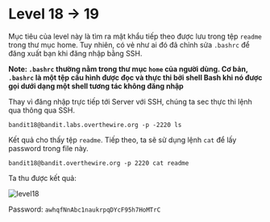 # Level 18 -> 19
Mục tiêu của level này là tìm ra mật khẩu  tiếp theo được lưu trong tệp ``readme`` trong thư mục home. Tuy nhiên, có vẻ như ai đó đã chỉnh sửa ``.bashrc`` để đăng xuất bạn khi đăng nhập bằng SSH.

**Note: ``.bashrc`` thường nằm trong thư mục ``home`` của người dùng. Cơ bản, ``.bashrc`` là một tệp cấu hình được đọc và thực thi bởi shell Bash khi nó được gọi dưới dạng một shell tương tác không đăng nhập**

Thay vì đăng nhập trực tiếp tới Server với SSH, chúng ta sec thực thi lệnh qua thông qua SSH.

```bandit18@bandit.labs.overthewire.org -p -2220 ls```

Kết quả cho thấy tệp ``readme``. Tiếp theo, ta sẽ sử dụng lệnh ``cat`` để lấy password trong file này.

``bandit18@bandit.overthewire.org -p 2220 cat readme``

Ta thu được kết quả:

![level18](/image/level18.png)

Password: ```awhqfNnAbc1naukrpqDYcF95h7HoMTrC```